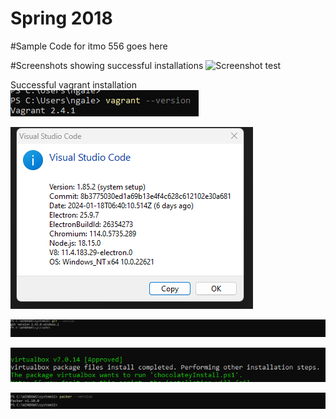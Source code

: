 # Spring 2018

#Sample Code for itmo 556 goes here 



#Screenshots showing successful installations
![Screenshot test](screenshot-chocolately-version.png)


Successful vagrant installation
![Successful vagrant installation](vagrant.png)

![Successful IDE About Page](Screenshot-IDE-About.png)


![Successful git version screenshot](screenshot-git-version.png)


![Successful Virtualbox version screenshot](Screenshot-Virtualbox-version.png)

![Successful Packer Version Screenshot](Screenshot-packer-version.png)
